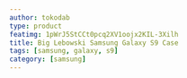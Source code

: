 ```yaml
---
author: tokodab
type: product
featimg: 1pWrJ5StCCt0pcq2XV1oojx2KIL-3Xilh
title: Big Lebowski Samsung Galaxy S9 Case
tags: [samsung, galaxy, s9]
category: [samsung]
---
```

